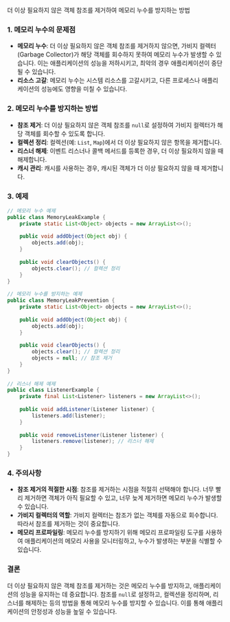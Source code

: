 더 이상 필요하지 않은 객체 참조를 제거하여 메모리 누수를 방지하는 방법

### 1. 메모리 누수의 문제점

- **메모리 누수**: 더 이상 필요하지 않은 객체 참조를 제거하지 않으면, 가비지 컬렉터(Garbage Collector)가 해당 객체를 회수하지 못하여 메모리 누수가 발생할 수 있습니다. 이는 애플리케이션의 성능을 저하시키고, 최악의 경우 애플리케이션이 중단될 수 있습니다.
- **리소스 고갈**: 메모리 누수는 시스템 리소스를 고갈시키고, 다른 프로세스나 애플리케이션의 성능에도 영향을 미칠 수 있습니다.

### 2. 메모리 누수를 방지하는 방법

- **참조 제거**: 더 이상 필요하지 않은 객체 참조를 `null`로 설정하여 가비지 컬렉터가 해당 객체를 회수할 수 있도록 합니다.
- **컬렉션 정리**: 컬렉션(예: `List`, `Map`)에서 더 이상 필요하지 않은 항목을 제거합니다.
- **리스너 해제**: 이벤트 리스너나 콜백 메서드를 등록한 경우, 더 이상 필요하지 않을 때 해제합니다.
- **캐시 관리**: 캐시를 사용하는 경우, 캐시된 객체가 더 이상 필요하지 않을 때 제거합니다.

### 3. 예제

```java
// 메모리 누수 예제  
public class MemoryLeakExample {  
    private static List<Object> objects = new ArrayList<>();  
  
    public void addObject(Object obj) {  
        objects.add(obj);  
    }  
  
    public void clearObjects() {  
        objects.clear(); // 컬렉션 정리  
    }  
}  
  
// 메모리 누수를 방지하는 예제  
public class MemoryLeakPrevention {  
    private static List<Object> objects = new ArrayList<>();  
  
    public void addObject(Object obj) {  
        objects.add(obj);  
    }  
  
    public void clearObjects() {  
        objects.clear(); // 컬렉션 정리  
        objects = null; // 참조 제거  
    }  
}  
  
// 리스너 해제 예제  
public class ListenerExample {  
    private final List<Listener> listeners = new ArrayList<>();  
  
    public void addListener(Listener listener) {  
        listeners.add(listener);  
    }  
  
    public void removeListener(Listener listener) {  
        listeners.remove(listener); // 리스너 해제  
    }  
}
```

### 4. 주의사항

- **참조 제거의 적절한 시점**: 참조를 제거하는 시점을 적절히 선택해야 합니다. 너무 빨리 제거하면 객체가 아직 필요할 수 있고, 너무 늦게 제거하면 메모리 누수가 발생할 수 있습니다.
- **가비지 컬렉터의 역할**: 가비지 컬렉터는 참조가 없는 객체를 자동으로 회수합니다. 따라서 참조를 제거하는 것이 중요합니다.
- **메모리 프로파일링**: 메모리 누수를 방지하기 위해 메모리 프로파일링 도구를 사용하여 애플리케이션의 메모리 사용을 모니터링하고, 누수가 발생하는 부분을 식별할 수 있습니다.

### 결론

더 이상 필요하지 않은 객체 참조를 제거하는 것은 메모리 누수를 방지하고, 애플리케이션의 성능을 유지하는 데 중요합니다. 참조를 `null`로 설정하고, 컬렉션을 정리하며, 리스너를 해제하는 등의 방법을 통해 메모리 누수를 방지할 수 있습니다. 이를 통해 애플리케이션의 안정성과 성능을 높일 수 있습니다.